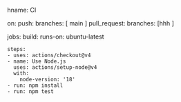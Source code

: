 hname: CI

on:
  push:
    branches: [ main ]
  pull_request:
    branches: [hhh  ]

jobs:
  build:
    runs-on: ubuntu-latest

    steps:
    - uses: actions/checkout@v4
    - name: Use Node.js
      uses: actions/setup-node@v4
      with:
        node-version: '18'
    - run: npm install
    - run: npm test
